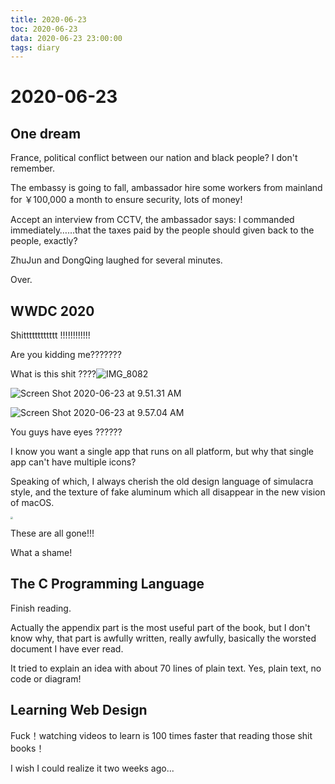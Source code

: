 ```yaml
---
title: 2020-06-23
toc: 2020-06-23
data: 2020-06-23 23:00:00
tags: diary
---
```



# 2020-06-23

## One dream

France, political conflict between our nation and black people? I don't remember.

The embassy is going to fall, ambassador hire some workers from mainland for ￥100,000 a month to ensure security, lots of money!

Accept an interview from CCTV, the ambassador says: I commanded immediately……that the taxes paid by the people should given back to the people, exactly?

ZhuJun and DongQing laughed for several minutes.

Over.

## WWDC 2020

Shitttttttttttt !!!!!!!!!!!!

Are you kidding me???????

What is this shit ????![IMG_8082](https://tva1.sinaimg.cn/large/007S8ZIlgy1gg1zhaanzqj30u00ytwqo.jpg)

![Screen Shot 2020-06-23 at 9.51.31 AM](https://tva1.sinaimg.cn/large/007S8ZIlgy1gg1zhss2osj305y04uwfa.jpg)

![Screen Shot 2020-06-23 at 9.57.04 AM](https://tva1.sinaimg.cn/large/007S8ZIlgy1gg1znlmt0lj305604e74v.jpg)

You guys have eyes ??????

I know you want a single app that runs on all platform, but why that single app can't have multiple icons? 

Speaking of which, I always cherish the old design language of simulacra style, and the texture of fake aluminum which all disappear in the new vision of macOS. 

<img src="https://tva1.sinaimg.cn/large/007S8ZIlgy1gg1zz58646j30u0141wki.jpg" style="zoom:25%;" />

These are all gone!!!

What a shame!

## The C Programming Language

Finish reading.

Actually the appendix part is the most useful part of the book, but I don't know why, that part is awfully written, really awfully, basically the worsted document I have ever read. 

It tried to explain an idea with about 70 lines of plain text. Yes, plain text, no code or diagram!

## Learning Web Design

Fuck！watching videos to learn is 100 times faster that reading those shit books！

I wish I could realize it two weeks ago...

